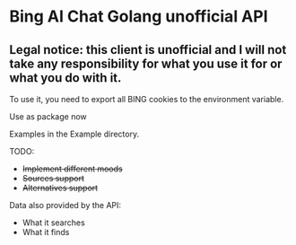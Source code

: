 # Bing AI Chat Golang unofficial API
## Legal notice: this client is unofficial and I will not take any responsibility for what you use it for or what you do with it.

To use it, you need to export all BING cookies to the environment variable.

Use as package now

Examples in the Example directory.

TODO:
 
- ~~Implement different moods~~ 
- ~~Sources support~~
- ~~Alternatives support~~

Data also provided by the API:
- What it searches
- What it finds

